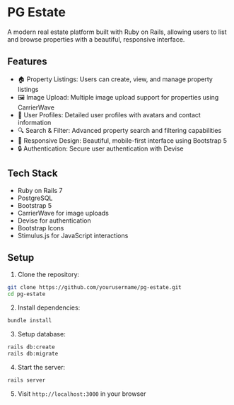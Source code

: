 # PG Estate

A modern real estate platform built with Ruby on Rails, allowing users to list and browse properties with a beautiful, responsive interface.

## Features

- 🏠 Property Listings: Users can create, view, and manage property listings
- 🖼️ Image Upload: Multiple image upload support for properties using CarrierWave
- 👤 User Profiles: Detailed user profiles with avatars and contact information
- 🔍 Search & Filter: Advanced property search and filtering capabilities
- 📱 Responsive Design: Beautiful, mobile-first interface using Bootstrap 5
- 🔒 Authentication: Secure user authentication with Devise

## Tech Stack

- Ruby on Rails 7
- PostgreSQL
- Bootstrap 5
- CarrierWave for image uploads
- Devise for authentication
- Bootstrap Icons
- Stimulus.js for JavaScript interactions

## Setup

1. Clone the repository:
```bash
git clone https://github.com/yourusername/pg-estate.git
cd pg-estate
```

2. Install dependencies:
```bash
bundle install
```

3. Setup database:
```bash
rails db:create
rails db:migrate
```

4. Start the server:
```bash
rails server
```

5. Visit `http://localhost:3000` in your browser